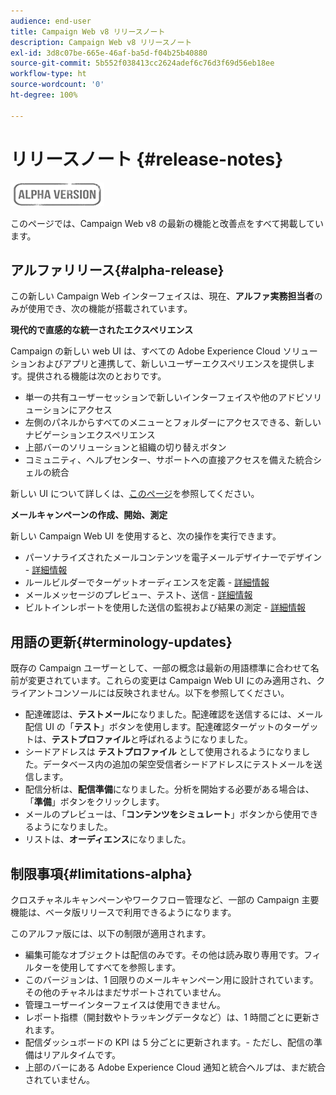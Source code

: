 ```yaml
---
audience: end-user
title: Campaign Web v8 リリースノート
description: Campaign Web v8 リリースノート
exl-id: 3d8c07be-665e-46af-ba5d-f04b25b40880
source-git-commit: 5b552f038413cc2624adef6c76d3f69d56eb18ee
workflow-type: ht
source-wordcount: '0'
ht-degree: 100%

---
```


# リリースノート {#release-notes}

![](../assets/do-not-localize/badge.png)

このページでは、Campaign Web v8 の最新の機能と改善点をすべて掲載しています。

## アルファリリース{#alpha-release}

この新しい Campaign Web インターフェイスは、現在、**アルファ実務担当者**&#x200B;のみが使用でき、次の機能が搭載されています。

**現代的で直感的な統一されたエクスペリエンス**

Campaign の新しい web UI は、すべての Adobe Experience Cloud ソリューションおよびアプリと連携して、新しいユーザーエクスペリエンスを提供します。提供される機能は次のとおりです。

* 単一の共有ユーザーセッションで新しいインターフェイスや他のアドビソリューションにアクセス
* 左側のパネルからすべてのメニューとフォルダーにアクセスできる、新しいナビゲーションエクスペリエンス
* 上部バーのソリューションと組織の切り替えボタン
* コミュニティ、ヘルプセンター、サポートへの直接アクセスを備えた統合シェルの統合
<!--
No search and pulse notifications in Alpha
-->

新しい UI について詳しくは、[このページ](../get-started/user-interface.md)を参照してください。

**メールキャンペーンの作成、開始、測定**

新しい Campaign Web UI を使用すると、次の操作を実行できます。

* パーソナライズされたメールコンテンツを電子メールデザイナーでデザイン - [詳細情報](../content/edit-content.md)
* ルールビルダーでターゲットオーディエンスを定義 - [詳細情報](../audience/about-audiences.md)
* メールメッセージのプレビュー、テスト、送信 - [詳細情報](../monitor/prepare-send.md)
* ビルトインレポートを使用した送信の監視および結果の測定 - [詳細情報](../reporting/reports.md)

<!--
add info somewhere to remind users that
* they still have access to their console (+ link to v8 console doc)
* they keep their existing data (example: will be able to use their existing delivery templates to create deliveries)
-->


## 用語の更新{#terminology-updates}

既存の Campaign ユーザーとして、一部の概念は最新の用語標準に合わせて名前が変更されています。これらの変更は Campaign Web UI にのみ適用され、クライアントコンソールには反映されません。以下を参照してください。

* 配達確認は、**テストメール**&#x200B;になりました。配達確認を送信するには、メール配信 UI の「**テスト**」ボタンを使用します。配達確認ターゲットのターゲットは、**テストプロファイル**&#x200B;と呼ばれるようになりました。
* シードアドレスは **テストプロファイル** として使用されるようになりました。データベース内の追加の架空受信者シードアドレスにテストメールを送信します。
* 配信分析は、**配信準備**&#x200B;になりました。分析を開始する必要がある場合は、「**準備**」ボタンをクリックします。
* メールのプレビューは、「**コンテンツをシミュレート**」ボタンから使用できるようになりました。
* リストは、**オーディエンス**&#x200B;になりました。

## 制限事項{#limitations-alpha}

クロスチャネルキャンペーンやワークフロー管理など、一部の Campaign 主要機能は、ベータ版リリースで利用できるようになります。

このアルファ版には、以下の制限が適用されます。

* 編集可能なオブジェクトは配信のみです。その他は読み取り専用です。フィルターを使用してすべてを参照します。
* このバージョンは、1 回限りのメールキャンペーン用に設計されています。その他のチャネルはまだサポートされていません。
* 管理ユーザーインターフェイスは使用できません。
* レポート指標（開封数やトラッキングデータなど）は、1 時間ごとに更新されます。
* 配信ダッシュボードの KPI は 5 分ごとに更新されます。- ただし、配信の準備はリアルタイムです。
* 上部のバーにある Adobe Experience Cloud 通知と統合ヘルプは、まだ統合されていません。

